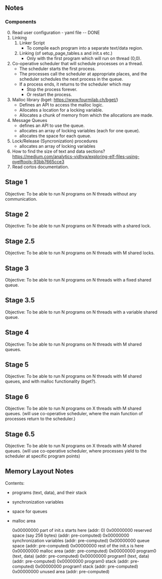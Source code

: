 Notes
-------------

### Components
0. Read user configuration - yaml file -- DONE
1. Linking
   1. Linker Script
      * To compile each program into a separate text/data region.
   1. Linking (of setup_page_tables.s and init.s etc.)
      * Only with the first program which will run on thread (0,0).
2. Co-operative scheduler that will schedule processes on a thread.    
   * The scheduler starts the first process.
   * The processes call the scheduler at appropriate places,
     and the scheduler schedules the next process in the queue.
   * If a process ends, it returns to the scheduler which may
      * Stop the process forever.
      * Or restart the process.
2. Malloc library (bget: <https://www.fourmilab.ch/bget/>)
   * Defines an API to access the malloc logic.
   * Allocates a location for a locking variable.
   * Allocates a chunk of memory from which the allocations are made.
3. Message Queues
   * defines an API to use the queue.
   * allocates an array of locking variables (each for one queue).
   * allocates the space for each queue.
4. Lock/Release (Syncronization) procedures
   * allocates an array of locking variables
6. How to find the size of text and data sections?
   <https://medium.com/analytics-vidhya/exploring-elf-files-using-pyelftools-93bb7665cce3>
8. Read cortos documentation.


## Stage 1
Objective: To be able to run N programs on N threads without any communication.

## Stage 2
Objective: To be able to run N programs on N threads with a shared lock.

## Stage 2.5
Objective: To be able to run N programs on N threads with M shared locks.

## Stage 3
Objective: To be able to run N programs on N threads with a fixed shared queue.  

## Stage 3.5
Objective: To be able to run N programs on N threads with a variable shared queue.

## Stage 4
Objective: To be able to run N programs on N threads with M shared queues.

## Stage 5
Objective: To be able to run N programs on N threads with M shared queues,
           and with malloc functionality (bget?).

## Stage 6
Objective: To be able to run N programs on X threads with M shared queues.
           (will use co-operative scheduler, where the main function of processes
           return to the scheduler.)

## Stage 6.5
Objective: To be able to run N programs on X threads with M shared queues.
           (will use co-operative scheduler, where processes yield to the
            scheduler at specific program points)



Memory Layout Notes
-------------------------
Contents:
* programs (text, data), and their stack
* synchronization variables
* space for queues
* malloc area


    0x00000000  part of init.s starts here      (addr: 0)
    0x00000000  reserved space (say 256 bytes)  (addr: pre-computed)
    0x00000000  synchronization variables       (addr: pre-computed)
    0x00000000  queue space                     (addr: pre-computed)
    0x00000000  rest of the init.s is here
    0x00000000  malloc area                     (addr: pre-computed)
    0x00000000  program0 (text, data)           (addr: pre-computed)
    0x00000000  program1 (text, data)           (addr: pre-computed)
    0x00000000  program0 stack                  (addr: pre-computed)
    0x00000000  program1 stack                  (addr: pre-computed)
    0x00000000  unused area                     (addr: pre-computed)


